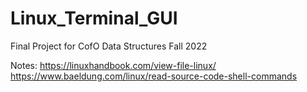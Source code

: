 # Linux_Terminal_GUI
Final Project for CofO Data Structures Fall 2022

Notes:
https://linuxhandbook.com/view-file-linux/
https://www.baeldung.com/linux/read-source-code-shell-commands
